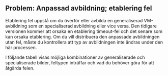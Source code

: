 ## <a name="issue-custom-image-provisioning-errors"></a>Problem: Anpassad avbildning; etablering fel
Etablering fel uppstå om du överför eller avbilda en generaliserad VM-avbildning som en specialiserad avbildning eller vice versa. Den tidigare versionen kommer att orsaka en etablering timeout-fel och det senare som kan orsaka etablering. Om du vill distribuera den anpassade avbildningen utan fel, måste du kontrollera att typ av avbildningen inte ändras under den här processen.

I följande tabell visas möjliga kombinationer av generaliserade och specialiserade bilder, feltypen inträffar och vad du behöver göra för att åtgärda felen.

